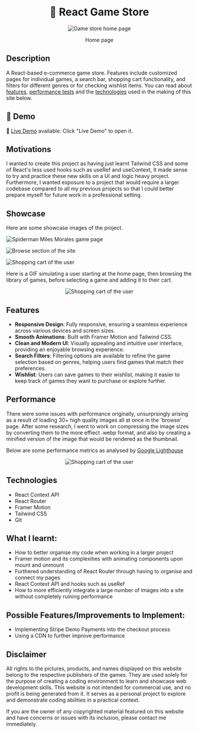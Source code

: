 <h1 align="center">🛒 React Game Store</h1>

<p align="center">
  <img src="https://github.com/yondagonda/ecommerce-store/assets/109213163/3e1d5e9b-5a8b-4223-802b-2c4b80d0cae2" alt="Game store home page">
</p>

<p align="center">
  Home page
</p>

## Description
A React-based e-commerce game store. Features include customized pages for individual games, a search bar, shopping cart functionality, and filters for different genres or for checking wishlist items.
You can read about [features](#features), [performance tests](#performance) and the [technologies](#technologies) used in the making of this site below.

## 🔴 Demo
🧪 [Live Demo](https://yondagonda.github.io/ecommerce-store) available. Click "Live Demo" to open it.

## Motivations
I wanted to create this project as having just learnt Tailwind CSS and some of React's less used hooks such as useRef and useContext, It made sense to try and practice these new skills on a UI and logic heavy project. Furthermore, I wanted exposure to a project that would require a larger codebase compared to all my previous projects so that I could better prepare myself for future work in a professional setting.

## Showcase
Here are some showcase images of the project. 
<p>
<img src="https://github.com/yondagonda/ecommerce-store/assets/109213163/12b3ffd7-5f1b-4d6e-9d6d-8536ee026523" alt="Spiderman Miles Morales game page">
</p>
<p>
<img src="https://github.com/yondagonda/ecommerce-store/assets/109213163/1c4c1fbf-bd99-44f6-a587-c20c5787bcd2" alt="Browse section of the site">
</p>
<p>
<img src="https://github.com/yondagonda/ecommerce-store/assets/109213163/9c946c2a-1e09-4d60-8fe2-596b35e2d5fa" alt="Shopping cart of the user">
</p>

Here is a GIF simulating a user starting at the home page, then browsing the library of games, before selecting a game and adding it to their cart.
<p align="center">
<img src="https://github.com/yondagonda/ecommerce-store/assets/109213163/fa528744-924f-4152-a35e-0730ba317d52" alt="Shopping cart of the user">
</p>

## Features
- **Responsive Design**: Fully responsive, ensuring a seamless experience across various devices and screen sizes.
- **Smooth Animations**: Built with Framer Motion and Tailwind CSS.
- **Clean and Modern UI**: Visually appealing and intuitive user interface, providing an enjoyable browsing experience.
- **Search Filters**: Filtering options are available to refine the game selection based on genres, helping users find games that match their preferences.
- **Wishlist**: Users can save games to their wishlist, making it easier to keep track of games they want to purchase or explore further.

## Performance
There were some issues with performance originally, unsurprsingly arising as a result of loading 30+ high quality images all at once in the 'browse' page.
After some research, I went to work on compressing the image sizes by converting them to the more effiect .webp format, and also by creating a minified version of the image that would be rendered as the thumbnail.

Below are some performance metrics as analysed by [Google Lighthouse](https://chrome.google.com/webstore/detail/lighthouse/blipmdconlkpinefehnmjammfjpmpbjk)

<p align="center">
<img src="https://github.com/yondagonda/ecommerce-store/assets/109213163/1b408764-88a4-4806-9cae-d37b6ae477c4" alt="Shopping cart of the user">
</p>

## Technologies 
- React Context API
- React Router 
- Framer Motion
- Tailwind CSS
- Git

## What I learnt:
- How to better organise my code when working in a larger project
- Framer motion and its complexities with animating components upon mount and unmount
- Furthered understanding of React Router through having to organise and connect my pages
- React Context API and hooks such as useRef
- How to more efficiently integrate a large number of images into a site without completely ruining performance

## Possible Features/Improvements to Implement:
- Implementing Stripe Demo Payments into the checkout process
- Using a CDN to further improve performance

## Disclaimer
All rights to the pictures, products, and names displayed on this website belong to the respective publishers of the games. They are used solely for the purpose of creating a coding environment to learn and showcase web development skills.
This website is not intended for commercial use, and no profit is being generated from it. It serves as a personal project to explore and demonstrate coding abilities in a practical context.
<p>
If you are the owner of any copyrighted material featured on this website and have concerns or issues with its inclusion, please contact me immediately.
</p>
